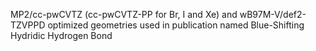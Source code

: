 MP2/cc-pwCVTZ (cc-pwCVTZ-PP for Br, I and Xe) and wB97M-V/def2-TZVPPD optimized geometries used in publication named Blue-Shifting Hydridic Hydrogen Bond
